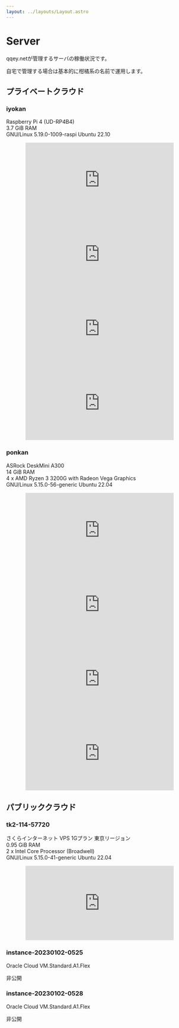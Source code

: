 ```yaml
---
layout: ../layouts/Layout.astro
---
```


# Server

qqey.netが管理するサーバの稼働状況です。

自宅で管理する場合は基本的に柑橘系の名前で運用します。

## プライベートクラウド

### iyokan

Raspberry Pi 4 (UD-RP4B4)</br>
3.7 GiB RAM</br>
GNU/Linux 5.19.0-1009-raspi Ubuntu 22.10</br>

<center>
    <iframe src="https://mackerel.io/embed/public/embed/Ji2GXhDapezPJAAAZ8jk0w76gza70c136nP7cqXNOvy1V5u1QyaoxcpKXAp0LY6S?period=10m" height="200" width="400" frameborder="0"></iframe>
    <iframe src="https://mackerel.io/embed/public/embed/E5GeS4naKEOJ40Xck8ARakH7E2XhO9tPNEyzUvfJTBjKT6n7OK59pMFcjZHinCTx?period=10m" height="200" width="400" frameborder="0"></iframe>
    <iframe src="https://mackerel.io/embed/public/embed/JkJbFN0w40LYxAoTvGPynIu2CLPt8zbozx0aX0ifwC4MGe2oQlth24aisf7jU2t3?period=10m" height="200" width="400" frameborder="0"></iframe>
    <iframe src="https://mackerel.io/embed/public/embed/vEIqJIAmqAfxYmZJsruFsNPURk07XPBy38LGklEaJhmHZhgf9eavnMHccaiEczBY?period=10m" height="200" width="400" frameborder="0"></iframe>
</center>

### ponkan

ASRock DeskMini A300</br>
14 GiB RAM</br>
4 x AMD Ryzen 3 3200G with Radeon Vega Graphics</br>
GNU/Linux 5.15.0-56-generic Ubuntu 22.04</br>

<center>
    <iframe src="https://mackerel.io/embed/public/embed/ORrIKmrbeLhLLRQzVkzWWu1pthiqVNfnBQxLqcTxtV3rey52AP32i3pPIGiuKkFn?period=10m" height="200" width="400" frameborder="0"></iframe>
    <iframe src="https://mackerel.io/embed/public/embed/ANJMH7hbsvqTjaQFl0KrezWM9wz1OnFvi6dBxgZbcuzifyhXVyyvOHUuHBzbC0G9?period=10m" height="200" width="400" frameborder="0"></iframe>
    <iframe src="https://mackerel.io/embed/public/embed/xNjzdFw2o6ehgS3eXP1LC2Uca2VUV5I0cTyxAhQBv2xnm4oPzth45Shbba8g0OIw?period=10m" height="200" width="400" frameborder="0"></iframe>
    <iframe src="https://mackerel.io/embed/public/embed/A8OouFYFSbFh7PrrTYl6gZoRwSbtrodluQHXIvdYnnTMxXHSSoR6w9q5zh5ZpNCT?period=10m" height="200" width="400" frameborder="0"></iframe>
</center>

## パブリッククラウド

### tk2-114-57720

さくらインターネット VPS 1Gプラン 東京リージョン</br>
0.95 GiB RAM</br>
2 x Intel Core Processor (Broadwell)</br>
GNU/Linux 5.15.0-41-generic Ubuntu 22.04</br>

<center>
<iframe src="https://mackerel.io/embed/public/embed/HMYgEypxXfUUWy1bl5AB9aZOseSopy9UfoMPMYwovpkSnpGgIbn3FVqpi5wYe2po?period=10m" height="200" width="400" frameborder="0"></iframe>
</center>

### instance-20230102-0525

Oracle Cloud VM.Standard.A1.Flex</br>

非公開

### instance-20230102-0528

Oracle Cloud VM.Standard.A1.Flex</br>

非公開
